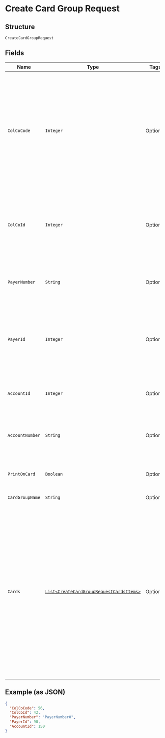 
# Create Card Group Request

## Structure

`CreateCardGroupRequest`

## Fields

| Name | Type | Tags | Description | Getter | Setter |
|  --- | --- | --- | --- | --- | --- |
| `ColCoCode` | `Integer` | Optional | Collecting Company Code (Shell Code) of the selected payer.<br>Mandatory for serviced OUs such as Romania, Latvia, Lithuania, Estonia, Ukraine etc. It is optional for other countries if ColCoID is provided.<br>Example:<br>86-Philippines<br>5-UK | Integer getColCoCode() | setColCoCode(Integer colCoCode) |
| `ColCoId` | `Integer` | Optional | Collecting Company Id  of the selected payer.<br>Optional if ColCoCode is passed else Mandatory.<br>Example:<br>1-Philippines<br>5-UK | Integer getColCoId() | setColCoId(Integer colCoId) |
| `PayerNumber` | `String` | Optional | Payer Number of the selected payer.<br>Optional if PayerId is passed else Mandatory | String getPayerNumber() | setPayerNumber(String payerNumber) |
| `PayerId` | `Integer` | Optional | Payer Id (i.e., Customer Id of the Payment Customer in H3 Cards Platform) of the selected payer.<br>Optional if PayerNumber is passed else Mandatory | Integer getPayerId() | setPayerId(Integer payerId) |
| `AccountId` | `Integer` | Optional | Account ID of the customer.<br>Optional if AccountNumber is passed else Mandatory. | Integer getAccountId() | setAccountId(Integer accountId) |
| `AccountNumber` | `String` | Optional | Account Number of the customer.<br>Optional if AccountId is passed else Mandatory. | String getAccountNumber() | setAccountNumber(String accountNumber) |
| `PrintOnCard` | `Boolean` | Optional | Whether card group name to be embossed on the cards or not. | Boolean getPrintOnCard() | setPrintOnCard(Boolean printOnCard) |
| `CardGroupName` | `String` | Optional | - | String getCardGroupName() | setCardGroupName(String cardGroupName) |
| `Cards` | [`List<CreateCardGroupRequestCardsItems>`](../../doc/models/create-card-group-request-cards-items.md) | Optional | List of cards to be moved to the new card group. This list is optional – no card will be moved to the new card group when the list is empty.<br>The fields of Card entity are described in the below rows.<br>The maximum number of cards allowed to be moved in a request is 500 (configurable). The whole request including the card group creation will be rejected when the limit is exceeded. | List<CreateCardGroupRequestCardsItems> getCards() | setCards(List<CreateCardGroupRequestCardsItems> cards) |

## Example (as JSON)

```json
{
  "ColCoCode": 56,
  "ColCoId": 42,
  "PayerNumber": "PayerNumber0",
  "PayerId": 90,
  "AccountId": 150
}
```

